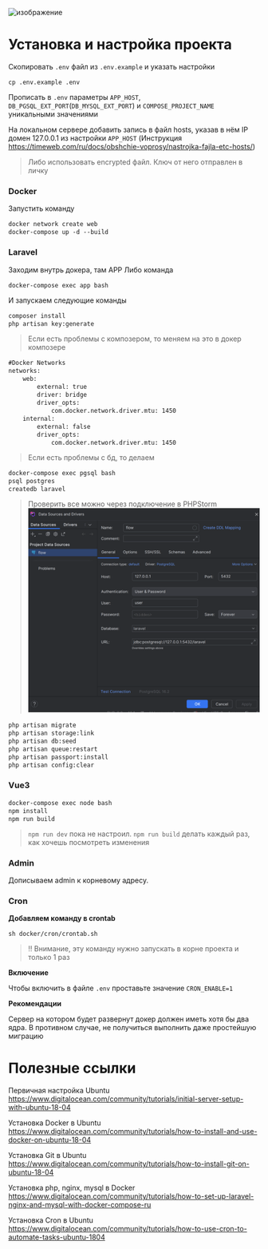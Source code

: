 ![изображение](https://github.com/Ragnoboy94/flow_expert/assets/108244498/9370a6db-80de-49bc-8756-836b5a4152c2)

# Установка и настройка проекта

Скопировать `.env` файл из `.env.example` и указать настройки

```
cp .env.example .env
```

Прописать в `.env` параметры `APP_HOST`, `DB_PGSQL_EXT_PORT`(`DB_MYSQL_EXT_PORT`) и `COMPOSE_PROJECT_NAME` уникальными значениями

На локальном сервере добавить запись в файл hosts, указав в нём IP домен 127.0.0.1 из настройки `APP_HOST` (Инструкция https://timeweb.com/ru/docs/obshchie-voprosy/nastrojka-fajla-etc-hosts/)

> Либо использовать encrypted файл. Ключ от него отправлен в личку

### Docker

Запустить команду

```
docker network create web
docker-compose up -d --build
```

### Laravel

Заходим внутрь докера, там APP
Либо команда
```
docker-compose exec app bash
```
И запускаем следующие команды

```
composer install
php artisan key:generate
```
>Если есть проблемы с композером, то меняем на это в докер композере
```
#Docker Networks
networks:
    web:
        external: true
        driver: bridge
        driver_opts:
            com.docker.network.driver.mtu: 1450
    internal:
        external: false
        driver_opts:
            com.docker.network.driver.mtu: 1450
```
>Если есть проблемы с бд, то делаем
```
docker-compose exec pgsql bash
psql postgres
createdb laravel
```
>Проверить все можно через подключение в PHPStorm
![img.png](img.png)
```
php artisan migrate
php artisan storage:link
php artisan db:seed
php artisan queue:restart
php artisan passport:install
php artisan config:clear
```

### Vue3
```
docker-compose exec node bash
npm install
npm run build
```
> ```npm run dev``` пока не настроил. ```npm run build``` делать каждый раз, как хочешь посмотреть изменения

### Admin

Дописываем admin к корневому адресу. 

### Cron

**Добавляем команду в crontab**

```
sh docker/cron/crontab.sh
```

> ‼ Внимание, эту команду нужно запускать в корне проекта и только 1 раз

**Включение**

Чтобы включить в файле `.env` проставьте значение `CRON_ENABLE=1`

**Рекомендации**

Сервер на котором будет развернут докер должен иметь хотя бы два ядра. В противном случае, не получиться выполнить даже простейшую миграцию

# Полезные ссылки

Первичная настройка Ubuntu
https://www.digitalocean.com/community/tutorials/initial-server-setup-with-ubuntu-18-04

Установка Docker в Ubuntu
https://www.digitalocean.com/community/tutorials/how-to-install-and-use-docker-on-ubuntu-18-04

Установка Git в Ubuntu
https://www.digitalocean.com/community/tutorials/how-to-install-git-on-ubuntu-18-04

Установка php, nginx, mysql в Docker
https://www.digitalocean.com/community/tutorials/how-to-set-up-laravel-nginx-and-mysql-with-docker-compose-ru

Установка Cron в Ubuntu
https://www.digitalocean.com/community/tutorials/how-to-use-cron-to-automate-tasks-ubuntu-1804
